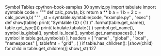 Symbol Tables cpython-book-samples 30 symviz.py import  tabulate import  symtable code  =  """ def calc_pow(a, b): return a ** b a = 1 b = 2 c = calc_pow(a,b) """ _st  =  symtable.symtable(code,  "example.py" ,  "exec" ) def  show(table): print( "Symtable  {0}  ( {1} )" .format(table.get_name(), table.get_type())) print( tabulate.tabulate( [ ( symbol.get_name(), symbol.is_global(), symbol.is_local(), symbol.get_namespaces(), ) for  symbol  in  table.get_symbols() ], headers = [ "name" ,  "global" ,  "local" ,  "namespaces" ], tablefmt = "grid" , ) ) if  table.has_children(): [show(child)  for  child  in  table.get_children()] show(_st) 127